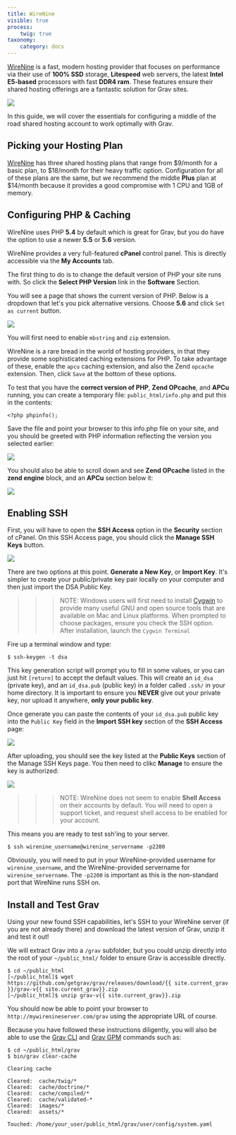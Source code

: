 ```yaml
---
title: WireNine
visible: true
process:
    twig: true
taxonomy:
    category: docs
---
```


[WireNine](https://my.wirenine.com/aff.php?aff=023) is a fast, modern hosting provider that focuses on performance via their use of **100% SSD** storage, **Litespeed** web servers, the latest **Intel E5-based** processors with fast **DDR4 ram**. These features ensure their shared hosting offerings are a fantastic solution for Grav sites.

![](wirenine.png)

In this guide, we will cover the essentials for configuring a middle of the road shared hosting account to work optimally with Grav.

## Picking your Hosting Plan

[WireNine](https://my.wirenine.com/aff.php?aff=023) has three shared hosting plans that range from $9/month for a basic plan, to $18/month for their heavy traffic option.  Configuration for all of these plans are the same, but we recommend the middle **Plus** plan at $14/month because it provides a good compromise with 1 CPU and 1GB of memory.

## Configuring PHP & Caching

WireNine uses PHP **5.4** by default which is great for Grav, but you do have the option to use a newer **5.5** or **5.6** version.

WireNine provides a very full-featured **cPanel** control panel. This is directly accessible via the **My Accounts** tab.

The first thing to do is to change the default version of PHP your site runs with. So click the **Select PHP Version** link in the **Software** Section.

You will see a page that shows the current version of PHP.  Below is a dropdown that let's you pick alternative versions.  Choose **5.6** and click `Set as current` button.

![](php-settings.png)

You will first need to enable `mbstring` and `zip` extension.

WireNine is a rare bread in the world of hosting providers, in that they provide some sophisticated caching extensions for PHP.  To take advantage of these, enable the `apcu` caching extension, and also the Zend `opcache` extension.  Then, click `Save` at the bottom of these options.

To test that you have the **correct version of PHP**, **Zend OPcache**, and **APCu** running, you can create a temporary file: `public_html/info.php` and put this in the contents:

```
<?php phpinfo();
```

Save the file and point your browser to this info.php file on your site, and you should be greeted with PHP information reflecting the version you selected earlier:

![](php-info1.png)

You should also be able to scroll down and see **Zend OPcache** listed in the **zend engine** block, and an **APCu** section below it:

![](php-info2.png)

## Enabling SSH

First, you will have to open the **SSH Access** option in the **Security** section of cPanel. On this SSH Access page, you should click the **Manage SSH Keys** button.

![](manage-ssh-keys.png)

There are two options at this point.  **Generate a New Key**, or **Import Key**. It's simpler to create your public/private key pair locally on your computer and then just import the DSA Public Key.

>>> NOTE: Windows users will first need to install [Cygwin](https://www.cygwin.com/) to provide many useful GNU and open source tools that are available on Mac and Linux platforms. When prompted to choose packages, ensure you check the SSH option. After installation, launch the `Cygwin Terminal`

Fire up a terminal window and type:

```
$ ssh-keygen -t dsa
```

This key generation script will prompt you to fill in some values, or you can just hit `[return]` to accept the default values.  This will create an `id_dsa` (private key), and an `id_dsa.pub` (public key) in a folder called `.ssh/` in your home directory. It is important to ensure you **NEVER** give out your private key, nor upload it anywhere, **only your public key**.

Once generate you can paste the contents of your `id_dsa.pub` public key into the `Public Key` field in the **Import SSH key** section of the **SSH Access** page:

![](ssh-public-key.png)

After uploading, you should see the key listed at the **Public Keys** section of the Manage SSH Keys page.  You then need to clikc **Manage** to ensure the key is authorized:

![](authorized-keys.png)

>>> NOTE: WireNine does not seem to enable **Shell Access** on their accounts by default.  You will need to open a support ticket, and request shell access to be enabled for your account.

This means you are ready to test ssh'ing to your server.

```
$ ssh wirenine_username@wirenine_servername -p2200
```

Obviously, you will need to put in your WireNine-provided username for `wirenine_username`, and the WireNine-provided servername for `wirenine_servername`.  The `-p2200` is important as this is the non-standard port that WireNine runs SSH on.


## Install and Test Grav

Using your new found SSH capabilities, let's SSH to your WireNine server (if you are not already there) and download the latest version of Grav, unzip it and test it out!

We will extract Grav into a `/grav` subfolder, but you could unzip directly into the root of your `~/public_html/` folder to ensure Grav is accessible directly.

```
$ cd ~/public_html
[~/public_html]$ wget https://github.com/getgrav/grav/releases/download/{{ site.current_grav }}/grav-v{{ site.current_grav}}.zip
[~/public_html]$ unzip grav-v{{ site.current_grav}}.zip
 ```

You should now be able to point your browser to `http://mywirenineserver.com/grav` using the appropriate URL of course.

Because you have followed these instructions diligently, you will also be able to use the [Grav CLI](../../advanced/grav-cli) and [Grav GPM](../../advanced/grav-gpm) commands such as:

```
$ cd ~/public_html/grav
$ bin/grav clear-cache

Clearing cache

Cleared:  cache/twig/*
Cleared:  cache/doctrine/*
Cleared:  cache/compiled/*
Cleared:  cache/validated-*
Cleared:  images/*
Cleared:  assets/*

Touched: /home/your_user/public_html/grav/user/config/system.yaml
```
